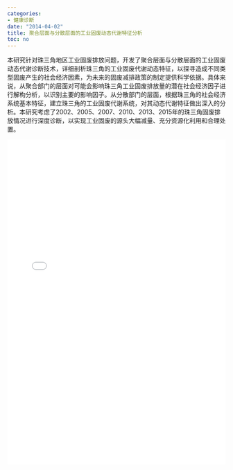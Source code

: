 ```yaml
---
categories:
- 健康诊断
date: "2014-04-02"
title: 聚合层面与分散层面的工业固废动态代谢特征分析
toc: no
---
```


本研究针对珠三角地区工业固废排放问题，开发了聚合层面与分散层面的工业固废动态代谢诊断技术，详细剖析珠三角的工业固废代谢动态特征，以探寻造成不同类型固废产生的社会经济因素，为未来的固废减排政策的制定提供科学依据。具体来说，从聚合部门的层面对可能会影响珠三角工业固废排放量的潜在社会经济因子进行解构分析，以识别主要的影响因子。从分散部门的层面，根据珠三角的社会经济系统基本特征，建立珠三角的工业固废代谢系统，对其动态代谢特征做出深入的分析。本研究考虑了2002、2005、2007、2010、2013、2015年的珠三角固废排放情况进行深度诊断，以实现工业固废的源头大幅减量、充分资源化利用和合理处置。

<embed src="/post/diagnose/2.2.6聚合层面与分散层面的工业固废动态代谢特征分析.pdf" type="application/pdf" width="100%" height=750>

